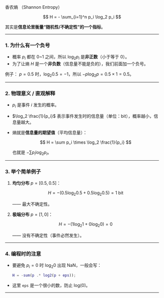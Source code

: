 香农熵 （Shannon Entropy）

$$
H = - \sum_{i=1}^n p_i \log_2 p_i
$$

其实是**信息论里衡量“随机性/不确定性”的一个指标**。

---

### 1. 为什么有一个负号

* 概率 $p_i$ 都在 0\~1 之间，所以 $\log_2 p_i$ 是**非正数**（小于等于 0）。
* 为了让熵 $H$ 是一个**非负数**（信息量不能是负的），我们前面加一个负号。

例子：
$p=0.5$ 时，$\log_2 0.5 = -1$，所以 $-p\log_2 p = 0.5 \times 1 = 0.5$。

---

### 2. 物理意义 / 直观解释

* $p_i$ 是事件 $i$ 发生的概率。
* $\log_2 \frac{1}{p_i}$ 表示事件发生时的信息量（单位：bit），概率越小，信息量越大。
* 熵就是**信息量的期望值**（平均信息量）：

  $$
  H = \sum p_i \times \log_2 \frac{1}{p_i}
  $$

  也就是 $-\sum p_i \log_2 p_i$。

---

### 3. 举个简单例子

1. **均匀分布** $p = [0.5, 0.5]$：

   $$
   H = - (0.5 \log_2 0.5 + 0.5 \log_2 0.5) = 1 \ \text{bit}
   $$

   —— 最大不确定性。

2. **极端分布** $p = [1, 0]$：

   $$
   H = -(1\log_2 1 + 0\log_2 0) = 0
   $$

   —— 没有不确定性（事件必然发生）。

---

### 4. 编程时的注意

* 要避免 $p_i = 0$ 时 $\log_2 0$ 出现 NaN，一般会写：

  ```matlab
  H = -sum(p .* log2(p + eps));
  ```
* 这里 `eps` 是一个很小的数，防止 log(0)。

---

